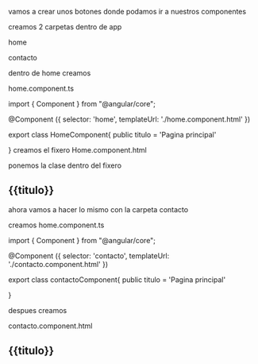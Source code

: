 vamos a crear unos botones donde podamos ir a nuestros componentes

creamos 2 carpetas dentro de app

home 

contacto

dentro de home creamos 
 
home.component.ts

import { Component } from "@angular/core";


@Component ({
         selector: 'home',
         templateUrl: './home.component.html'
})

export class HomeComponent{
    public titulo = 'Pagina principal'

}
creamos el fixero Home.component.html

ponemos la clase dentro del fixero

<h2>{{titulo}}</h2>

ahora vamos a hacer lo mismo con la carpeta contacto 

creamos home.component.ts

import { Component } from "@angular/core";


@Component ({
         selector: 'contacto',
         templateUrl: './contacto.component.html'
})

export class contactoComponent{
    public titulo = 'Pagina principal'

}

despues creamos 

contacto.component.html
<h2>{{titulo}}</h2>